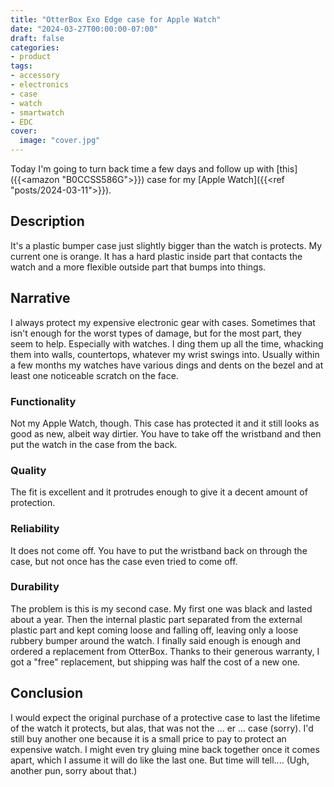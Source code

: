 ```yaml
---
title: "OtterBox Exo Edge case for Apple Watch"
date: "2024-03-27T00:00:00-07:00"
draft: false
categories:
- product
tags:
- accessory
- electronics
- case
- watch
- smartwatch
- EDC
cover:
  image: "cover.jpg"
---
```

Today I'm going to turn back time a few days and follow up with [this]({{<amazon "B0CCSS586G">}}) case for my [Apple Watch]({{<ref "posts/2024-03-11">}}).
<!--more-->
## Description

It's a plastic bumper case just slightly bigger than the watch is protects. My current one is orange. It has a hard plastic inside part that contacts the watch and a more flexible outside part that bumps into things.

## Narrative

I always protect my expensive electronic gear with cases. Sometimes that isn't enough for the worst types of damage, but for the most part, they seem to help. Especially with watches. I ding them up all the time, whacking them into walls, countertops, whatever my wrist swings into. Usually within a few months my watches have various dings and dents on the bezel and at least one noticeable scratch on the face.

### Functionality

Not my Apple Watch, though. This case has protected it and it still looks as good as new, albeit way dirtier. You have to take off the wristband and then put the watch in the case from the back. 

### Quality

The fit is excellent and it protrudes enough to give it a decent amount of protection.

### Reliability

It does not come off. You have to put the wristband back on through the case, but not once has the case even tried to come off.

### Durability

The problem is this is my second case. My first one was black and lasted about a year. Then the internal plastic part separated from the external plastic part and kept coming loose and falling off, leaving only a loose rubbery bumper around the watch. I finally said enough is enough and ordered a replacement from OtterBox. Thanks to their generous warranty, I got a "free" replacement, but shipping was half the cost of a new one.

## Conclusion

I would expect the original purchase of a protective case to last the lifetime of the watch it protects, but alas, that was not the ... er ... case (sorry). I'd still buy another one because it is a small price to pay to protect an expensive watch. I might even try gluing mine back together once it comes apart, which I assume it will do like the last one. But time will tell.... (Ugh, another pun, sorry about that.)